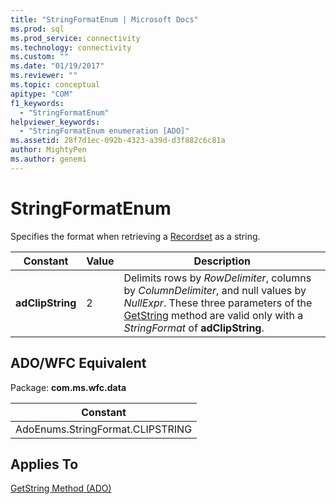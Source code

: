 ```yaml
---
title: "StringFormatEnum | Microsoft Docs"
ms.prod: sql
ms.prod_service: connectivity
ms.technology: connectivity
ms.custom: ""
ms.date: "01/19/2017"
ms.reviewer: ""
ms.topic: conceptual
apitype: "COM"
f1_keywords: 
  - "StringFormatEnum"
helpviewer_keywords: 
  - "StringFormatEnum enumeration [ADO]"
ms.assetid: 28f7d1ec-092b-4323-a39d-d3f882c6c81a
author: MightyPen
ms.author: genemi
---
```

# StringFormatEnum
Specifies the format when retrieving a [Recordset](../../../ado/reference/ado-api/recordset-object-ado.md) as a string.  
  
|Constant|Value|Description|  
|--------------|-----------|-----------------|  
|**adClipString**|2|Delimits rows by *RowDelimiter*, columns by *ColumnDelimiter*, and null values by *NullExpr*. These three parameters of the [GetString](../../../ado/reference/ado-api/getstring-method-ado.md) method are valid only with a *StringFormat* of **adClipString**.|  
  
## ADO/WFC Equivalent  
 Package: **com.ms.wfc.data**  
  
|Constant|  
|--------------|  
|AdoEnums.StringFormat.CLIPSTRING|  
  
## Applies To  
 [GetString Method (ADO)](../../../ado/reference/ado-api/getstring-method-ado.md)
